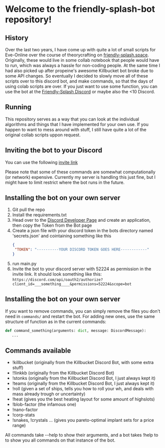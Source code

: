 # Welcome to the friendly-splash-bot repository!

## History

Over the last two years, I have come up with quite a lot of small scripts for Eve-Online over the course of theorycrafting on [friendly-splash.space](https://friendly-splash.space/). Originally, these would live in some collab notebook that people would have to run, which was always a hassle for non-coding people. At the same time I had also picked up after propeine's awesome Killbucket bot broke due to some API changes. So eventually I decided to slowly move all of these scripts over to this discord bot, and make commands, so that the days of using colab scripts are over. If you just want to use some function, you can use the bot at the [Friendly-Splash Discord](https://discord.gg/pbhqQSVmV4) or maybe also the <10 Discord.

## Running

This repository serves as a way that you can look at the individual algorithms and things that I have implemented for your own use.
If you happen to want to mess around with stuff, I still have quite a lot of the original collab scripts uppon request.

## Inviting the bot to your Discord

You can use the following [invite link](https://discord.com/api/oauth2/authorize?client_id=903314259092590643&permissions=52224&scope=bot)

Please note that some of these commands are somewhat computationally (or network) expensive. Currently my server is handling this just fine, but I might have to limit restrict where the bot runs in the future.

## Installing the bot on your own server

1. Git pull the repo
2. Install the requirements.txt
3. Head over to the [Discord Developer Page](https://discord.com/developers/applications) and create an application, then copy the Token from the Bot page
4. Create a json file with your discord token in the bots directory named 'secrets.json' and cointaining something like this
    ```json
    {
     "TOKEN": "----------YOUR DISCORD TOKEN GOES HERE------------"
    }
    ```
5. run main.py
6. Invite the bot to your discord server with 52224 as permission in the invite link. 
 It should look something like this: `https://discord.com/api/oauth2/authorize?client_id=___something____&permissions=52224&scope=bot`

## Installing the bot on your own server

If you want to remove commands, you can simply remove the files you don't need in `commands/` and restart the bot.
For adding new ones, use the same structure of function as in the current commands: 
```python
def command_something(arguments: dict, message: DiscordMessage):
   ...
```

## Commands available


- !killbucket (originally from the Killbucket Discord Bot, with some extra stuff)
- !!linkkb (originally from the Killbucket Discord Bot)
- !stonks (originally from the Killbucket Discord Bot, I just always kept it)
- !teams (originally from the Killbucket Discord Bot, I just always kept it)
- !roll (given a set of ships, tells you how to roll your wh, and deals with mass already trough or uncertainty)
- !heat (gives you the best heating layout for some amount of highslots)
- !blob-factor (the infamous one)
- !nano-factor
- !corp-stats
- !snakes, !crystals ... (gives you pareto-optimal implant sets for a price range)

All commands take --help to show their arguments, and a bot takes !help to to show you all commands on that instance of the bot.
